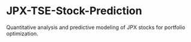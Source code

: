 # JPX-TSE-Stock-Prediction
Quantitative analysis and predictive modeling of JPX stocks for portfolio optimization.
